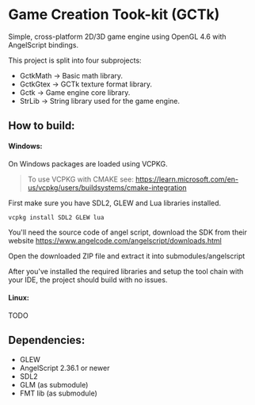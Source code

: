 # Game Creation Took-kit (GCTk)

Simple, cross-platform 2D/3D game engine using OpenGL 4.6 with AngelScript bindings.

This project is split into four subprojects:
- GctkMath -> Basic math library.
- GctkGtex -> GCTk texture format library.
- Gctk -> Game engine core library.
- StrLib -> String library used for the game engine.

## How to build:
#### Windows:
On Windows packages are loaded using VCPKG.<br/>
> To use VCPKG with CMAKE see: https://learn.microsoft.com/en-us/vcpkg/users/buildsystems/cmake-integration

First make sure you have SDL2, GLEW and Lua libraries installed.
```shell
vcpkg install SDL2 GLEW lua
```

You'll need the source code of angel script, download the SDK from their website https://www.angelcode.com/angelscript/downloads.html

Open the downloaded ZIP file and extract it into submodules/angelscript

After you've installed the required libraries and setup the tool chain with your IDE, the project should build with no issues.

#### Linux:
TODO

## Dependencies:
- GLEW
- AngelScript 2.36.1 or newer
- SDL2
- GLM (as submodule)
- FMT lib (as submodule)